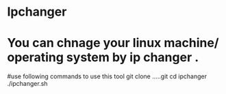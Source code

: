 # Ipchanger 
# You can chnage your linux machine/ operating system by ip changer .
#use following commands to use this tool
git clone .....git
cd ipchanger
./ipchanger.sh


